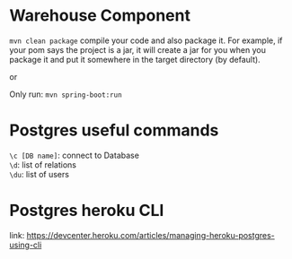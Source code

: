 # Warehouse Component
```mvn clean package```
compile your code and also package it. For example, if your pom says the project is a jar, it will create a jar for you when you package it and put it somewhere in the target directory (by default).

or 

Only run:
```mvn spring-boot:run```

# Postgres useful commands
```\c [DB name]```: connect to Database   
```\d```: list of relations   
```\du```: list of users   

# Postgres heroku CLI
link: https://devcenter.heroku.com/articles/managing-heroku-postgres-using-cli


